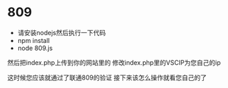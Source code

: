 # 809
 
 - 请安装nodejs然后执行一下代码
 - npm install
 - node 809.js

然后把index.php上传到你的网站里的
修改index.php里的VSCIP为您自己的ip

这时候您应该就通过了联通809的验证
接下来该怎么操作就看您自己的了

